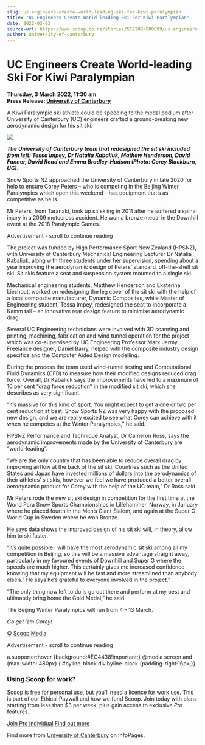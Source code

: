 ```yaml
---
slug: uc-engineers-create-world-leading-ski-for-kiwi-paralympian
title: "UC Engineers Create World-leading Ski For Kiwi Paralympian"
date: 2022-03-03
source-url: https://www.scoop.co.nz/stories/SC2203/S00009/uc-engineers-create-world-leading-ski-for-kiwi-paralympian.htm
author: university-of-canterbury
---
```

UC Engineers Create World-leading Ski For Kiwi Paralympian
==========================================================

**Thursday, 3 March 2022, 11:30 am**  
**Press Release: [University of Canterbury](https://info.scoop.co.nz/University_of_Canterbury)**

A Kiwi Paralympic ski athlete could be speeding to the medal podium after University of Canterbury (UC) engineers crafted a ground-breaking new aerodynamic design for his sit ski.

![](https://img.scoop.co.nz/stories/images/2203/2474931d36cb07d53180.jpeg)

_**The University of Canterbury team that redesigned the sit ski included from left: Tessa Impey, Dr Natalia Kabaliuk, Mathew Henderson, David Fanner, David Read and Emma Bradley-Hudson (Photo: Corey Blackburn, UC).**_

Snow Sports NZ approached the University of Canterbury in late 2020 for help to ensure Corey Peters – who is competing in the Beijing Winter Paralympics which open this weekend – has equipment that’s as competitive as he is.

Mr Peters, from Taranaki, took up sit skiing in 2011 after he suffered a spinal injury in a 2009 motocross accident. He won a bronze medal in the Downhill event at the 2018 Paralympic Games.

Advertisement - scroll to continue reading





The project was funded by High Performance Sport New Zealand (HPSNZ), with University of Canterbury Mechanical Engineering Lecturer Dr Natalia Kabaliuk, along with three students under her supervision, spending about a year improving the aerodynamic design of Peters’ standard, off-the-shelf sit ski. Sit skis feature a seat and suspension system mounted to a single ski.

Mechanical engineering students, Matthew Henderson and Ekaterina Lieshout, worked on redesigning the leg cover of the sit ski with the help of a local composite manufacturer, Dynamic Composites, while Master of Engineering student, Tessa Impey, redesigned the seat to incorporate a Kamm tail – an innovative rear design feature to minimise aerodynamic drag.

Several UC Engineering technicians were involved with 3D scanning and printing, machining, fabrication and wind tunnel operation for the project which was co-supervised by UC Engineering Professor Mark Jermy. Freelance designer, Daniel Barry, helped with the composite industry design specifics and the Computer Aided Design modelling.

During the process the team used wind-tunnel testing and Computational Fluid Dynamics (CFD) to measure how their modified designs reduced drag force. Overall, Dr Kabaliuk says the improvements have led to a maximum of 10 per cent “drag force reduction” in the modified sit ski, which she describes as very significant.

“It’s massive for this kind of sport. You might expect to get a one or two per cent reduction at best. Snow Sports NZ was very happy with the proposed new design, and we are really excited to see what Corey can achieve with it when he competes at the Winter Paralympics,” he said.

HPSNZ Performance and Technique Analyst, Dr Cameron Ross, says the aerodynamic improvements made by the University of Canterbury are “world-leading”.

“We are the only country that has been able to reduce overall drag by improving airflow at the back of the sit ski. Countries such as the United States and Japan have invested millions of dollars into the aerodynamics of their athletes’ sit skis, however we feel we have produced a better overall aerodynamic product for Corey with the help of the UC team,” Dr Ross said.

Mr Peters rode the new sit ski design in competition for the first time at the World Para Snow Sports Championships in Lillehammer, Norway, in January where he placed fourth in the Men’s Giant Slalom, and again at the Super G World Cup in Sweden where he won Bronze.

He says data shows the improved design of his sit ski will, in theory, allow him to ski faster.

“It’s quite possible I will have the most aerodynamic sit ski among all my competition in Beijing, so this will be a massive advantage straight away, particularly in my favoured events of Downhill and Super G where the speeds are much higher. This certainly gives me increased confidence knowing that my equipment will be fast and more streamlined than anybody else’s.” He says he’s grateful to everyone involved in the project.”

“The only thing now left to do is go out there and perform at my best and ultimately bring home the Gold Medal,” he said.

The Beijing Winter Paralympics will run from 4 – 13 March.

_Go get ’em Corey!_

[© Scoop Media](http://www.scoop.co.nz/about/terms.html)  

Advertisement - scroll to continue reading



a.supporter:hover {background:#EC4438!important;} @media screen and (max-width: 480px) { #byline-block div.byline-block {padding-right:16px;}}

### Using Scoop for work?

Scoop is free for personal use, but you’ll need a licence for work use. This is part of our Ethical Paywall and how we fund Scoop. Join today with plans starting from less than $3 per week, plus gain access to exclusive _Pro_ features.  
  
[Join Pro Individual](https://pro.scoop.co.nz/Individual/?from=ProIn24) [Find out more](https://pro.scoop.co.nz/using-scoop-for-work/?from=ProIn24)

Find more from [University of Canterbury](https://info.scoop.co.nz/University_of_Canterbury) on InfoPages.
